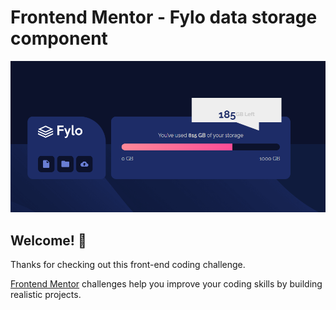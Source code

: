 # Frontend Mentor - Fylo data storage component

![Design preview for the Fylo data storage component coding challenge](../../assets/img/2.png)

## Welcome! 👋

Thanks for checking out this front-end coding challenge.

[Frontend Mentor](https://www.frontendmentor.io) challenges help you improve your coding skills by building realistic projects.

